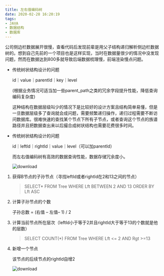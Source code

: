 ```yaml
---
title: 左右值编码树
date: 2020-02-28 16:20:19
tags:
- JAVA
- 数据结构
- 数据库
---
```


公司侧边栏数据展开很慢，查看代码后发现前辈是用父子结构递归解析侧边栏数据树的。想到自己先前的一个项目也是这样实现，当时在数据量很少的情况中没发现问题，然而在数据达到800多就导致后端数据梳理慢，前端渲染慢点问题。

- 传统树状结构设计的问题

  id｜value｜parentId｜key｜level 

  (根据业务情况可适当加一些parent_path之类的冗余字段提升性能，降低查询编码复杂度)

  这种结构在数据层级叫少的情况下是比较好的设计方案且结构简单易懂，但是一旦数据层级多了查询就会成问题，需要频繁递归操作，递归过程需要不断访问数据库。很难快速的查找某个节点下所有子节点，或者查询这个节点的族谱路径并且把数据查出来以后撮合成树状结构也需要花费很多时间。

- 传统树状结构设计的问题

  id｜leftId｜rightId｜value｜level（可以加parentId）

  而左右值编码树有高效的数据查询性能，数据存储冗余度小。

  ![download](/Users/csidez/Desktop/download.jpg)

1. 获得B节点的子孙节点（寻找leftId或者rightId在2和13之间的节点）

   > SELECT* FROM Tree WHERE Lft BETWEEN 2 AND 13 ORDER BY Lft ASC

2. 计算子孙节点的个数

   子孙总数 = (右值 – 左值– 1) / 2

3. 计算当前节点所在层次（leftId小于等于2并且rightId大于等于13的个数就是他的层数）

   > SELECT COUNT(*) FROM Tree WHERE Lft <= 2 AND Rgt >=13

4. 新增一个节点

   该节点的后续节点的rightId自增2

   ![download](/Users/csidez/Desktop/download-1.jpg)